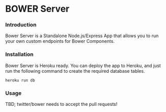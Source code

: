 BOWER Server
=====

### Introduction

Bower Server is a Standalone Node.js/Express App that allows you to run your own custom endpoints for Bower Components.


### Installation

Bower Server is Heroku ready. You can deploy the app to Heroku, and just run the following command to create the required database tables. 

	heroku run db


### Usage

TBD; twitter/bower needs to accept the pull requests!	